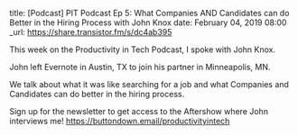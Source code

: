 title: [Podcast] PIT Podcast Ep 5: What Companies AND Candidates can do Better in the Hiring Process with John Knox
date: February 04, 2019 08:00
_url: https://share.transistor.fm/s/dc4ab395

This week on the Productivity in Tech Podcast, I spoke with John Knox.

John left Evernote in Austin, TX to join his partner in Minneapolis, MN. 

We talk about what it was like searching for a job and what Companies and Candidates can do better in the hiring process. 

Sign up for the newsletter to get access to the Aftershow where John interviews me!
<https://buttondown.email/productivityintech>
